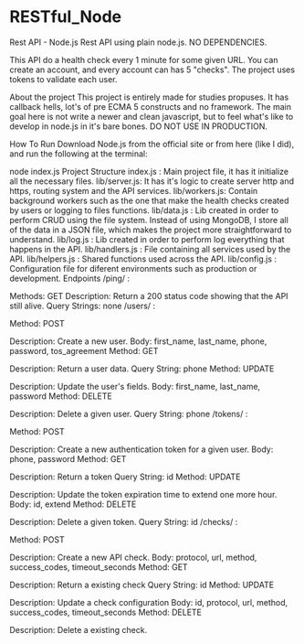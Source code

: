 # RESTful_Node
Rest API - Node.js
Rest API using plain node.js. NO DEPENDENCIES.

This API do a health check every 1 minute for some given URL. You can create an account, and every account can has 5 "checks". The project uses tokens to validate each user.

About the project
This project is entirely made for studies propuses. It has callback hells, lot's of pre ECMA 5 constructs and no framework. The main goal here is not write a newer and clean javascript, but to feel what's like to develop in node.js in it's bare bones. DO NOT USE IN PRODUCTION.

How To Run
Download Node.js from the official site or from here (like I did), and run the following at the terminal:

node index.js
Project Structure
index.js : Main project file, it has it initialize all the necessary files.
lib/server.js: It has it's logic to create server http and https, routing system and the API services.
lib/workers.js: Contain background workers such as the one that make the health checks created by users or logging to files functions.
lib/data.js : Lib created in order to perform CRUD using the file system. Instead of using MongoDB, I store all of the data in a JSON file, which makes the project more straightforward to understand.
lib/log.js : Lib created in order to perform log everything that happens in the API.
lib/handlers.js : File containing all services used by the API.
lib/helpers.js : Shared functions used across the API.
lib/config.js : Configuration file for diferent environments such as production or development.
Endpoints
/ping/ :

Methods: GET
Description: Return a 200 status code showing that the API still alive.
Query Strings: none
/users/ :

Method: POST

Description: Create a new user.
Body: first_name, last_name, phone, password, tos_agreement
Method: GET

Description: Return a user data.
Query String: phone
Method: UPDATE

Description: Update the user's fields.
Body: first_name, last_name, password
Method: DELETE

Description: Delete a given user.
Query String: phone
/tokens/ :

Method: POST

Description: Create a new authentication token for a given user.
Body: phone, password
Method: GET

Description: Return a token
Query String: id
Method: UPDATE

Description: Update the token expiration time to extend one more hour.
Body: id, extend
Method: DELETE

Description: Delete a given token.
Query String: id
/checks/ :

Method: POST

Description: Create a new API check.
Body: protocol, url, method, success_codes, timeout_seconds
Method: GET

Description: Return a existing check
Query String: id
Method: UPDATE

Description: Update a check configuration
Body: id, protocol, url, method, success_codes, timeout_seconds
Method: DELETE

Description: Delete a existing check.
